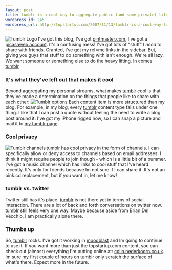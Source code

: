 ```yaml
--- 
layout: post
title: tumblr is a cool way to aggregate public (and some private) lifestream data
wordpress_id: 245
wordpress_url: http://topstartup.com/2007/11/13/tumblr-is-a-cool-way-to-aggregate-public-and-some-private-lifestream-data/
---
```

<img src="http://img84.imageshack.us/img84/2747/zz26026f98ro6.jpg" alt="Tumblr Logo" align="left"/>I've got this blog, I've got <a href="http://pintmaster.com">pintmaster.com</a>, I've got a <a href="http://picasaweb.google.com/sudonim">picasaweb account</a>. It's a confusing mess! I've got lots of "stuff" I <em>need</em> to share with friends. Granted, i've got my rel=me links in the sidebar. But, giving you guys that stuff to do something with isn't enough. We're all lazy. We want someone or something else to do the heavy lifting. In comes <a href="http://tumblr.com">tumblr</a><!--more-->

<h3>It's what they've left out that makes it cool</h3>
Beyond aggregating my personal streams, what makes <a href="http://tumblr.com">tumblr</a> cool is that they've made a determination on the things that people like to share with each other:
<img src="http://img108.imageshack.us/img108/8778/zz06c70db0fo3.jpg" alt="Tumblr options" />
Each content item is more structured than my blog. For example, in my blog, every <a href="http://tumblr.com">tumblr</a> content type falls under one thing. I like that I can post a quote without feeling the need to write a blog post around it. I've got my iPhone rigged now, so I can snap a picture and mail it to <a href="http://colin.nederkoorn.co.uk">my tumblr page</a>. 

<h3>Cool privacy</h3>
<img src="http://img138.imageshack.us/img138/4941/zz023f9eaejm4.jpg" alt="Tumblr channels" align="left" /><a href="http://tumblr.com">tumblr</a> has cool privacy in the form of channels. I can specifically allow or deny access to channels based on email addresses. I think it might require people to join though - which is a little bit of a bummer. I've got a music channel which has links to cool stuff that I've heard recently. It's only for friends because Im not sure if I can share it. It's not an oink.cd replacement, but if you want in, let me know!

<h3>tumblr vs. twitter</h3>
Twitter still has it's place. <a href="http://tumblr.com">tumblr</a> is not there yet in terms of social interaction. There are a lot of back and forth conversations on twitter now. <a href="http://tumblr.com">tumblr</a> still feels very one way. Maybe because aside from Brian Del Vecchio, I am practically alone there.

<h3>Thumbs up</h3>
So, <a href="http://tumblr.com">tumblr</a> rocks. I've got it working in <a href="http://blog.circlesixdesign.com/download/moodswing">moodblast</a> and Im going to continue to use it. If you want more than just the topstartup.com content, you can check out (almost) everything I'm putting online at: <a href="http://colin.nederkoorn.co.uk">colin.nederkoorn.co.uk</a>. Im sure my first couple of hours on tumblr only scratch the surface of what's there. Expect more in the future.
